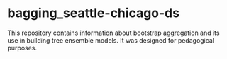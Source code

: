 # bagging_seattle-chicago-ds

This repository contains information about bootstrap aggregation and its use in building tree ensemble models. It was designed for pedagogical purposes.

